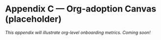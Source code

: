 # Appendix C — Org-adoption Canvas (placeholder)

_This appendix will illustrate org-level onboarding metrics. Coming soon!_
